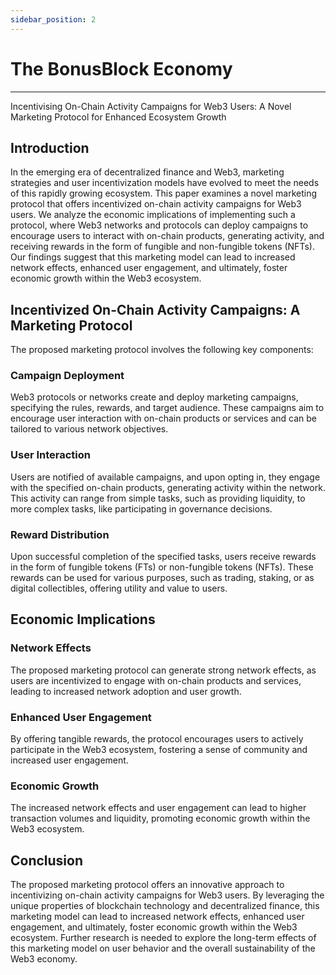 ```yaml
---
sidebar_position: 2
---
```


# The BonusBlock Economy 

-----------------------
Incentivising On-Chain Activity Campaigns for Web3 Users: A Novel Marketing Protocol for Enhanced Ecosystem Growth

## Introduction
In the emerging era of decentralized finance and Web3, marketing strategies and user incentivization models have evolved to meet the needs of this rapidly growing ecosystem. This paper examines a novel marketing protocol that offers incentivized on-chain activity campaigns for Web3 users. We analyze the economic implications of implementing such a protocol, where Web3 networks and protocols can deploy campaigns to encourage users to interact with on-chain products, generating activity, and receiving rewards in the form of fungible and non-fungible tokens (NFTs). Our findings suggest that this marketing model can lead to increased network effects, enhanced user engagement, and ultimately, foster economic growth within the Web3 ecosystem.

## Incentivized On-Chain Activity Campaigns: A Marketing Protocol
The proposed marketing protocol involves the following key components:

### Campaign Deployment
Web3 protocols or networks create and deploy marketing campaigns, specifying the rules, rewards, and target audience. These campaigns aim to encourage user interaction with on-chain products or services and can be tailored to various network objectives.

### User Interaction
Users are notified of available campaigns, and upon opting in, they engage with the specified on-chain products, generating activity within the network. This activity can range from simple tasks, such as providing liquidity, to more complex tasks, like participating in governance decisions.
                              
### Reward Distribution
Upon successful completion of the specified tasks, users receive rewards in the form of fungible tokens (FTs) or non-fungible tokens (NFTs). These rewards can be used for various purposes, such as trading, staking, or as digital collectibles, offering utility and value to users.

## Economic Implications

### Network Effects
The proposed marketing protocol can generate strong network effects, as users are incentivized to engage with on-chain products and services, leading to increased network adoption and user growth.

### Enhanced User Engagement
By offering tangible rewards, the protocol encourages users to actively participate in the Web3 ecosystem, fostering a sense of community and increased user engagement.

### Economic Growth
The increased network effects and user engagement can lead to higher transaction volumes and liquidity, promoting economic growth within the Web3 ecosystem.

## Conclusion
The proposed marketing protocol offers an innovative approach to incentivizing on-chain activity campaigns for Web3 users. By leveraging the unique properties of blockchain technology and decentralized finance, this marketing model can lead to increased network effects, enhanced user engagement, and ultimately, foster economic growth within the Web3 ecosystem. Further research is needed to explore the long-term effects of this marketing model on user behavior and the overall sustainability of the Web3 economy.

